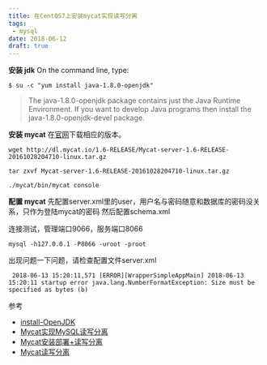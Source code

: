 ```yaml
---
title: 在CentOS7上安装mycat实现读写分离 
tags: 
 - mysql
date: 2018-06-12
draft: true
---
```



**安装 jdk**
On the command line, type:
```shell
$ su -c "yum install java-1.8.0-openjdk"
```
> The java-1.8.0-openjdk package contains just the Java Runtime Environment. If you want to develop Java programs then install the java-1.8.0-openjdk-devel package.

**安装 mycat**
在[官网](http://mycat.io/)下载相应的版本。
```
wget http://dl.mycat.io/1.6-RELEASE/Mycat-server-1.6-RELEASE-20161028204710-linux.tar.gz

tar zxvf Mycat-server-1.6-RELEASE-20161028204710-linux.tar.gz

./mycat/bin/mycat console
```



**配置 mycat**
先配置server.xml里的user，用户名与密码随意和数据库的密码没关系，只作为登陆mycat的密码
然后配置schema.xml


连接测试，管理端口9066，服务端口8066
```shell
mysql -h127.0.0.1 -P8066 -uroot -proot
```

出现问题一下问题，请检查配置文件server.xml
```accesslog
 2018-06-13 15:20:11,571 [ERROR][WrapperSimpleAppMain] 2018-06-13 15:20:11 startup error java.lang.NumberFormatException: Size must be specified as bytes (b)
```


参考

- [install-OpenJDK](http://openjdk.java.net/install/)
- [Mycat实现MySQL读写分离](https://www.jianshu.com/p/cb7ec06dae05)
- [Mycat安装部署+读写分离](https://segmentfault.com/a/1190000009520414)
- [Mycat读写分离](https://www.souyunku.com/2017/11/15/mycat/)